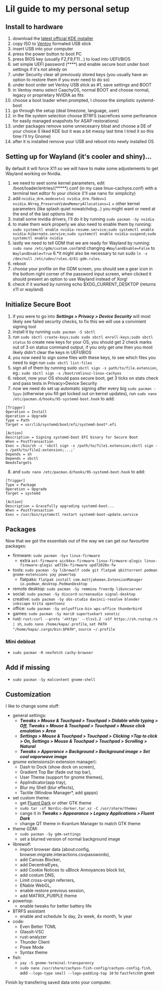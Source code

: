 # Lil guide to my personal setup

## Install to hardware
1. download the [latest official KDE installer](https://cachyos.org/download/)
2. copy ISO to [Ventoy](https://www.ventoy.net/en/download.html) formated USB stick
3. insert USB into your computer
4. press the power button to boot PC
5. press BIOS key (usually F2,F9,F11...) to load into UEFI/BIOS
6. set simple UEFI password (****) and enable secure boot under boot settings if it's not alredy on
7. under Security clear all previously stored keys (you usually have an option to restore them if you ever need to do so)
8. under boot order set Ventoy USB stick as #1, save settings and BOOT
9. in Ventoy menu select CaachyOS, normal BOOT and choose normal, legacy or proprietary NVIDIA as fits
10. choose a boot loader when prompted, I choose the simplistic systemd-boot
11. go through the setup (deal timezone, language, user)
12. in the file system selection choose BTRFS (sacrefices some perforamce for easily managed snapshots for ASAP restorations)
13. under packages remove some unnecesarry bloat and choose a DE of your choice (I liked KDE but it was a bit messy last time I tried it so this time I'll try Gnome)
14. after it is installed remove your USB and reboot into newly installed OS

## Setting up for Wayland (it's cooler and shiny)...
By default it will force X11 so we will have to make some adjustements to get Wayland working on Nvidia.
1. we need to seet some kernel parameters, edit /boot/loader/entries/(*****).conf (in my case linux-cachyos.conf) with a terminal text editor fo your choice (I'll use nano for simplicity)
2. add `nvidia_drm.modeset=1 nvidia_drm.fbdev=1 nvidia.NVreg_PreserveVideoMemoryAllocations=1` + other kernel parameters (like splash quiet nowatchdog...) you might want or need at the end of the last options line
3. install some invidia drivers, I'll do it by running `sudo pacman -Sy nvidia`
4. to make them work properly we also need to enable them by running: `sudo systemctl enable nvidia-resume.service;sudo systemctl enable nvidia-hibernate.service;sudo systemctl enable nvidia-suspend;sudo systemctl enable nvidia`
5. lastly we need to tell GDM that we are ready for Wayland by running: `sudo nano /etc/gdm/custom.conf`and changing `#WaylandEnable=False` to `WaylandEnable=True`
6.*it might also be necessary to run sudo `ln -s /dev/null /etc/udev/rules.d/61-gdm.rules`.
7. reboot
8. choose your profile on the GDM screen, you should see a gear icon in the bottom right corner of the password input screen, when clicked it should present an option to use Wayland instead of Xorg!
9. check if it worked by running echo $XDG_CURRENT_DESKTOP (returns x11 or wayland)

## Initialize Secure Boot
1. if you were to go into ***Settings > Privacy > Device Security*** will most likely see failed security checks, to fix this we will use a convinient signing tool
2. install it by running `sudo pacman -S sbctl`
3. run `sudo sbctl create-keys;sudo sudo sbctl enroll-keys;sudo sbctl status` to create new keys for your OS, you should get 2 check marks out of 3 on status command output, if you only get one then you most likely didn't clear the keys in UEFI/BIOS
4. you now need to sign some files with these keys, to see which files you need to sign run `sudo sbctl list-files`
5. sign all of them by running sudo `sbctl sign -s path/to/file.extension`, eg.: `sudo sbctl sign -s /boot/vmlinuz-linux-cachyos` 
6. reboot, now your OS should pass secure boot, get 3 ticks on stats check and pass tests in Privacy>Device Security
7. now we need do set up automatic signing after every big `sudo pacman -Syyu` (otherwise you fill get locked out on kernel updates), run `sudo nano /etc/pacman.d/hooks/95-systemd-boot.hook` to add:

```
[Trigger]
Operation = Install
Operation = Upgrade
Type = Path
Target = usr/lib/systemd/boot/efi/systemd-boot*.efi

[Action]
Description = Signing systemd-boot EFI binary for Secure Boot
When = PostTransaction
Exec = /bin/sh -c 'sbctl sign -s /path/to/file1.extension;sbctl sign -s /path/to/file2.extension;...;'
Depends = sh
Depends = sbctl
NeedsTargets
```

8. and `sudo nano /etc/pacman.d/hooks/95-systemd-boot.hook` to add:

```
[Trigger]
Type = Package
Operation = Upgrade
Target = systemd

[Action]
Description = Gracefully upgrading systemd-boot...
When = PostTransaction
Exec = /usr/bin/systemctl restart systemd-boot-update.service
```
## Packages
Now that we got the essentials out of the way we can get our favourtire packages:
+ firmware: `sudo pacman -Sy`+ `linux-firmware`
  +  extra `ast-firmware aic94xx-firmware linux-firmware-qlogic linux-firmware-qlogic wd719x-firmware upd72020x-fw`
+ tools: `sudo pacman -Sy librewolf code git flatpak qbittorrent podman gnome-extensions yay powertop`
  + flatpaks: `flatpak install com.mattjakeman.ExtensionManager io.podman_desktop.PodmanDesktop`   
+ remote desktop: `sudo pacman -Sy remmina freerdp libvncserver`
+ social: `sudo pacman -Sy discord-screenaudio signal-desktop`
+ creative: `sudo pacman -Sy obs-studio davinci-resolve blender inkscape krita opentoonz`
+ office: `sudo pacman -Sy onlyoffice-bin wps-office thunderbird`
+ games: `sudo pacman -Sy mari0 supertuxkart xonotic`
+ rust: `rust:curl --proto '=https' --tlsv1.2 -sSf https://sh.rustup.rs | sh`, `sudo nano /home/kapa/.profile`, `set PATH "/home/kapa/.cargo/bin:$PATH"`, `source ~/.profile`

### Mini debloat
- `sudo pacman -R neofetch cachy-browser`

## Add if missing
+ `sudo pacman -Sy malcontent gnome-shell`

## Customization
I like to change some stuff:
+ general settings:
  + ***Tweaks > Mouse & Touchpad > Touchpad > Didable while typing > Off, Tweaks > Mouse & Touchpad > Touchpad > Mouse click emulation > Area***
  + ***Settings > Mouse & Touchpad > Touchpad > Clicking >Tap to click > On, Settings > Mouse & Touchpad > Touchpad > Scrolling > Natural***
  + ***Tweaks > Apperance > Background > Background image > Set cool vaporwave image***
+ gnome extensions(in extension manager):
  + Dash to Dock (show dock on screen),
  + Gradient Top Bar (fade out top bar),
  + User Theme (support for gnome themes),
  + AppIndicator(app tray),
  + Blur my Shell (blur effects),
  + Tactile (Window Manager*, add gapps)
+ set custom theme:
  + get [Fluent Dark](https://github.com/vinceliuice/Fluent-gtk-theme) or other GTK theme
  + `sudo tar -xf Nordic-darker.tar.xz -C /usr/share/themes`
  + cange it in ***Tweaks > Appearance > Legacy Applications > Fluent Dark***
  + change QT theme in Kvantum Manager to match GTK theme
+ theme GDM:
  + `sudo pacman -Sy gdm-settings`
  + set a blurred version of normal background image
+ librewolf:
  + import browser data (about:config, browser.migrate.interactions.csvpasswords),
  + add Canvas Blocker,
  + add DecentralEyes,
  + add Cookie Notices to uBlock Annoyances block list,
  + add costum DNS,
  + Limit cross-origin referrers,
  + ENable WebGL,
  + enable restore previous session,
  + add MATRIX_PURPLE theme
+ powertop:
  + enable tweaks for better battery life  
+ BTRFS assistant
  + enable and schedule 1x day, 2x week, 4x month, 1x year
+ code:
  + Even Better TOML
  + GlassIt-VSC
  + rust-analyzer
  + Thunder Client
  + Powe Mode
  + Syntax theme
+ fish:
  + `yay -S gnome-terminal-transparency`
  + `sudo nano /usr/share/cachyos-fish-config/cachyos-config.fish`, add `--logo-type small --logo-padding-top 10` to `fastfetch`in greet

 Finish by transfering saved data onto your computer.
